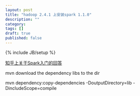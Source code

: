 ```yaml
---
layout: post
title: "hadoop 2.4.1 上安装spark 1.1.0"
description: ""
category: 
tags: []
draft: true
published: false
---
```

{% include JB/setup %}  

[知乎上关于Spark入门的回答](http://www.zhihu.com/question/23655827)


mvn download the dependency libs to the dir

mvn dependency:copy-dependencies -DoutputDirectory=lib
-DincludeScope=compile
